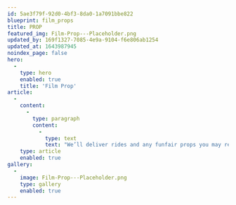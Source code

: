 ```yaml
---
id: 5ae3f79f-92d0-4bf3-8da0-1a7091bbe822
blueprint: film_props
title: PROP
featured_img: Film-Prop---Placeholder.png
updated_by: 169f1327-7085-4e9a-9104-f6e806ab1254
updated_at: 1643987945
noindex_page: false
hero:
  -
    type: hero
    enabled: true
    title: 'Film Prop'
article:
  -
    content:
      -
        type: paragraph
        content:
          -
            type: text
            text: "We’ll deliver rides and any funfair props you may require to keep your production on schedule! The EC Events team will transport your chosen attractions and props to your shooting location as well as any set-up that may be needed.\_"
    type: article
    enabled: true
gallery:
  -
    image: Film-Prop---Placeholder.png
    type: gallery
    enabled: true
---
```

